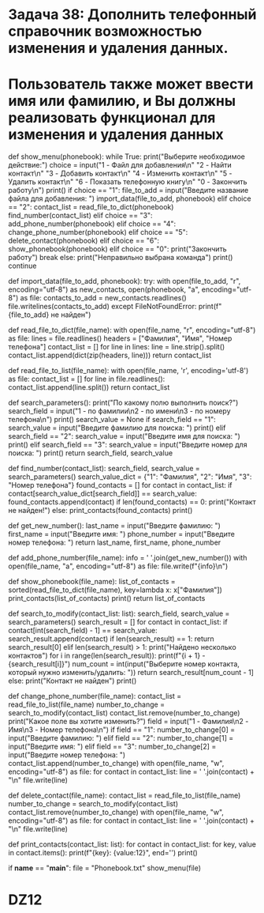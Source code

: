 # Задача 38: Дополнить телефонный справочник возможностью изменения и удаления данных. 
# Пользователь также может ввести имя или фамилию, и Вы должны реализовать функционал для изменения и удаления данных

def show_menu(phonebook):
    while True:
        print("Выберите необходимое действие:")
        choice = input("1 - Файл для добавления\n"
                            "2 - Найти контакт\n"
                            "3 - Добавить контакт\n"
                            "4 - Изменить контакт\n"
                            "5 - Удалить контакт\n"
                            "6 - Показать телефонную книгу\n"
                            "0 - Закончить работу\n")
        print()
        if choice == "1":
            file_to_add = input("Введите название файла для добавления: ")
            import_data(file_to_add, phonebook)
        elif choice == "2":
            contact_list = read_file_to_dict(phonebook)
            find_number(contact_list)
        elif choice == "3":
            add_phone_number(phonebook)
        elif choice == "4":
            change_phone_number(phonebook)
        elif choice == "5":
            delete_contact(phonebook)
        elif choice == "6":
            show_phonebook(phonebook)
        elif choice == "0":
            print("Закончить работу")
            break
        else:
            print("Неправильно выбрана команда")
            print()
            continue

def import_data(file_to_add, phonebook):
    try:
        with open(file_to_add, "r", encoding="utf-8") as new_contacts, open(phonebook, "a", encoding="utf-8") as file:
            contacts_to_add = new_contacts.readlines()
            file.writelines(contacts_to_add)
    except FileNotFoundError:
        print(f"{file_to_add} не найден")

def read_file_to_dict(file_name):
    with open(file_name, "r", encoding="utf-8") as file:
        lines = file.readlines()
    headers = ["Фамилия", "Имя", "Номер телефона"]
    contact_list = []
    for line in lines:
        line = line.strip().split()
        contact_list.append(dict(zip(headers, line)))
    return contact_list

def read_file_to_list(file_name):
    with open(file_name, 'r', encoding='utf-8') as file:
        contact_list = []
        for line in file.readlines():
            contact_list.append(line.split())
    return contact_list

def search_parameters():
    print("По какому полю выполнить поиск?")
    search_field = input("1 - по фамилии\n2 - по имени\n3 - по номеру телефона\n")
    print()
    search_value = None
    if search_field == "1":
        search_value = input("Введите фамилию для поиска: ")
        print()
    elif search_field == "2":
        search_value = input("Введите имя для поиска: ")
        print()
    elif search_field == "3":
        search_value = input("Введите номер для поиска: ")
        print()
    return search_field, search_value

def find_number(contact_list):
    search_field, search_value = search_parameters()
    search_value_dict = {"1": "Фамилия", "2": "Имя", "3": "Номер телефона"}
    found_contacts = []
    for contact in contact_list:
        if contact[search_value_dict[search_field]] == search_value:
            found_contacts.append(contact)
    if len(found_contacts) == 0:
        print("Контакт не найден!")
    else:
        print_contacts(found_contacts)
    print()

def get_new_number():
    last_name = input("Введите фамилию: ")
    first_name = input("Введите имя: ")
    phone_number = input("Введите номер телефона: ")
    return last_name, first_name, phone_number

def add_phone_number(file_name):
    info = ' '.join(get_new_number())
    with open(file_name, "a", encoding="utf-8") as file:
        file.write(f"{info}\n")

def show_phonebook(file_name):
    list_of_contacts = sorted(read_file_to_dict(file_name), key=lambda x: x["Фамилия"])
    print_contacts(list_of_contacts)
    print()
    return list_of_contacts

def search_to_modify(contact_list: list):
    search_field, search_value = search_parameters()
    search_result = []
    for contact in contact_list:
        if contact[int(search_field) - 1] == search_value:
            search_result.append(contact)
    if len(search_result) == 1:
        return search_result[0]
    elif len(search_result) > 1:
        print("Найдено несколько контактов")
        for i in range(len(search_result)):
            print(f"{i + 1} - {search_result[i]}")
        num_count = int(input("Выберите номер контакта, который нужно изменить/удалить: "))
        return search_result[num_count - 1]
    else:
        print("Контакт не найден")
    print()

def change_phone_number(file_name):
    contact_list = read_file_to_list(file_name)
    number_to_change = search_to_modify(contact_list)
    contact_list.remove(number_to_change)
    print("Какое поле вы хотите изменить?")
    field = input("1 - Фамилия\n2 - Имя\n3 - Номер телефона\n")
    if field == "1":
        number_to_change[0] = input("Введите фамилию: ")
    elif field == "2":
        number_to_change[1] = input("Введите имя: ")
    elif field == "3":
        number_to_change[2] = input("Введите номер телефона: ")
    contact_list.append(number_to_change)
    with open(file_name, "w", encoding="utf-8") as file:
        for contact in contact_list:
            line = ' '.join(contact) + "\n"
            file.write(line)

def delete_contact(file_name):
    contact_list = read_file_to_list(file_name)
    number_to_change = search_to_modify(contact_list)
    contact_list.remove(number_to_change)
    with open(file_name, "w", encoding="utf-8") as file:
        for contact in contact_list:
            line = ' '.join(contact) + "\n"
            file.write(line)

def print_contacts(contact_list: list):
    for contact in contact_list:
        for key, value in contact.items():
            print(f"{key}: {value:12}", end='')
        print()

if __name__ == "__main__":
    file = "Phonebook.txt"
    show_menu(file)






# DZ12
